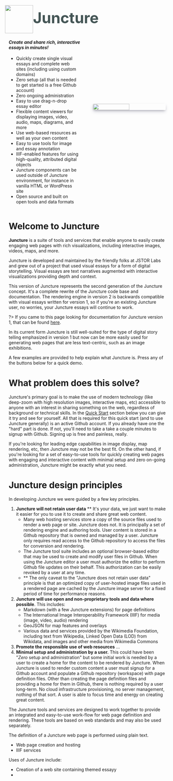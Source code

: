 <div style="display:flex; align-items:center; width:100%; gap:18px; margin-bottom:2rem;">
    <div style="width:50%;">
        <div style="display:flex;align-items:center;">
            <img src="https://juncture-digital.github.io/juncture/static/images/favicon.svg" style="margin-left:-12px;height:90px">
            <div style="font-size:3rem;color:#455;margin-top:-10px;font-weight:bold;">Juncture</div>
        </div>
        <div style="padding-right:12px;">
            <h4><i>Create and share rich, interactive essays in minutes!</i></h4>
            <ul style="padding-right:1rem;">
                <li>Quickly create single visual essays and complete web sites (including using custom domains)</li>
                <li>Zero setup (all that is needed to get started is a free Github account)</li>
                <li>Zero ongoing administration</li>
                <li>Easy to use drag-n-drop essay editor</li>
                <li>Flexible content viewers for displaying images, video, audio, maps, diagrams, and more</li>
                <li>Use web-based resources as well as your own content</li>
                <li>Easy to use tools for image and essay annotation</li>
                <li>IIIF-enabled features for using high-quality, attributed digital objects</li>
                <li>Juncture components can be used outside of Juncture environment, for instance in vanilla HTML or WordPress site</li>
                <li>Open source and built on open tools and data formats</li>
            </ul>
        </div>
    </div>
    <!-- <img src="https://raw.githubusercontent.com/juncture-digital/juncture/dev/static/images/create-with-juncture.svg" style="width:40%;margin-left:12px;""> -->
    <img src="https://iiif-image.juncture-digital.org/iiif/2/3cfe1031e8afcb3b90b817fa4f2f937462786fd78f87954ca684152c42516675/full/500,/0/default.jpg" style="width:50%; height:100%;margin:auto; border-radius:3px; box-shadow: rgba(50, 50, 93, 0.25) 0px 6px 12px -2px, rgba(0, 0, 0, 0.3) 0px 3px 7px -3px;
">
</div>

# Welcome to Juncture

**Juncture** is a suite of tools and services that enable anyone to easily create engaging web pages with rich visualizations, including interactive images, videos, maps, and more.  

Juncture is developed and maintained by the friendly folks at JSTOR Labs and grew out of a project that used visual essays for a form of digital storytelling.  Visual essays are text narratives augmented with interactive visualizations providing depth and context.  

This version of Juncture represents the second generation of the Juncture concept.  It's a complete rewrite of the Juncture code base and documentation.  The rendering engine in version 2 is backwards compatible with visual essays written for version 1, so if you're an existing Juncture user, no worries, your Juncture essays will continue to work.  

?> If you came to this page looking for documentation for Juncture version 1, that can be found [here](https://github.com/jstor-labs/juncture/wiki).

In its current form Juncture is still well-suited for the type of digital story telling emphasized in version 1 but now can be more easily used for generating web pages that are less text-centric, such as an image exhibitions.

A few examples are provided to help explain what Juncture is.  Press any of the buttons below for a quick demo.

<ve-modal button-label="Hello, Juncture" src="juncture-digital/juncture/examples/hello-juncture"></ve-modal> <ve-modal button-label="Bedroom in Arles" src="juncture-digital/juncture/examples/bedroom-in-arles"></ve-modal>

# What problem does this solve?

Juncture's primary goal is to make the use of modern technology (like deep-zoom with high resolution images, interactive maps, etc) accessible to anyone with an interest in sharing something on the web, regardless of background or technical skills.  In the [Quick Start](/quick-start) section below you can give it try and see for yourself.  All that is required for this quick start (and to use Juncture generally) is an active Github account.  If you already have one the "hard" part is done.  If not, you'll need to take a take a couple minutes to signup with Github.  Signing up is free and painless, really.

If you're looking for leading edge capabilities in image display, map rendering, etc, then Juncture may not be the best fit.  On the other hand, if you're looking for a set of easy-to-use tools for quickly creating web pages with engaging and interactive content with minimal setup and zero on-going administration, Juncture might be exactly what you need.

# Juncture design principles

In developing Juncture we were guided by a few key principles.

1. **Juncture will not retain user data** **  It's your data, we just want to make it easier for you to use it to create and share great web content.
    - Many web hosting services store a copy of the source files used to render a web page or site.  Juncture does not.  It is principally a set of rendering engine and authoring tools.  User content is stored in a Github repository that is owned and managed by a user.  Juncture only requires read access to the Github repository to access the files for conversion and rendering.
    - The Juncture tool suite includes an optional browser-based editor that may be used to create and modify user files in Github.  When using the Juncture editor a user must authorize the editor to perform Github file updates on their behalf.  This authorization can be easily revoked by a user at any time.
    - ** The only caveat to the "Juncture does not retain user data" principle is that an optimized copy of user-hosted image files used in a rendered page are cached by the Juncture image server for a fixed period of time for performance reasons.
2. **Juncture will use open and non-proprietary tools and data where possible**.  This includes:
    - Markdown (with a few Juncture extensions) for page definitions
    - The International Image Interoperability Framework (IIIF) for media (image, video, audio) rendering
    - GeoJSON for map features and overlays
    - Various data and services provided by the Wikimedia Foundation, including text from Wikipedia, Linked Open Data (LOD) from Wikidata, and images and other media from Wikimedia Commons
3. **Promote the responsible use of web resources** ...
3. **Minimal setup and administration by a user.**  This could have been "_Zero_ setup and administration" but some initial work is needed by a user to create a home for the content to be rendered by Juncture.  When Juncture is used to render custom content a user must signup for a Github account and populate a Github repository (workspace) with page definition files.  Other than creating the page definition files and providing a home for them in Github, there is nothing required by a user long-term.  No cloud infrastructure provisioning, no server management, nothing of that sort. A user is able to focus time and energy on creating great content. 

The Juncture tools and services are designed to work together to provide an integrated and easy-to-use work-flow for web page definition and rendering.  These tools are based on web standards and may also be used separately.

The definition of a Juncture web page is performed using plain text.

- Web page creation and hosting
- IIIF services

Uses of Juncture include:

- Creation of a web site containing themed essayy
- 
